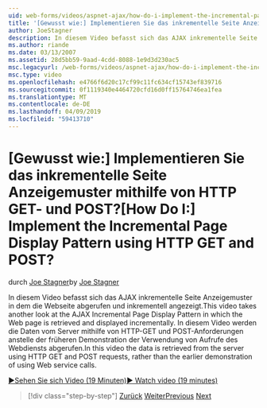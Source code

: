 ```yaml
---
uid: web-forms/videos/aspnet-ajax/how-do-i-implement-the-incremental-page-display-pattern-using-http-get-and-post
title: '[Gewusst wie:] Implementieren Sie das inkrementelle Seite Anzeigemuster mithilfe von HTTP GET- und POST? | Microsoft-Dokumentation'
author: JoeStagner
description: In diesem Video befasst sich das AJAX inkrementelle Seite Anzeigemuster in dem die Webseite abgerufen und inkrementell angezeigt. In diesem Video die...
ms.author: riande
ms.date: 03/13/2007
ms.assetid: 28d5bb59-9aad-4cdd-8088-1e9d3d230ac5
msc.legacyurl: /web-forms/videos/aspnet-ajax/how-do-i-implement-the-incremental-page-display-pattern-using-http-get-and-post
msc.type: video
ms.openlocfilehash: e4766f6d20c17cf99c11fc634cf15743ef839716
ms.sourcegitcommit: 0f1119340e4464720cfd16d0ff15764746ea1fea
ms.translationtype: MT
ms.contentlocale: de-DE
ms.lasthandoff: 04/09/2019
ms.locfileid: "59413710"
---
```

# <a name="how-do-i-implement-the-incremental-page-display-pattern-using-http-get-and-post"></a><span data-ttu-id="a5f45-105">[Gewusst wie:] Implementieren Sie das inkrementelle Seite Anzeigemuster mithilfe von HTTP GET- und POST?</span><span class="sxs-lookup"><span data-stu-id="a5f45-105">[How Do I:] Implement the Incremental Page Display Pattern using HTTP GET and POST?</span></span>

<span data-ttu-id="a5f45-106">durch [Joe Stagner](https://github.com/JoeStagner)</span><span class="sxs-lookup"><span data-stu-id="a5f45-106">by [Joe Stagner](https://github.com/JoeStagner)</span></span>

<span data-ttu-id="a5f45-107">In diesem Video befasst sich das AJAX inkrementelle Seite Anzeigemuster in dem die Webseite abgerufen und inkrementell angezeigt.</span><span class="sxs-lookup"><span data-stu-id="a5f45-107">This video takes another look at the AJAX Incremental Page Display Pattern in which the Web page is retrieved and displayed incrementally.</span></span> <span data-ttu-id="a5f45-108">In diesem Video werden die Daten vom Server mithilfe von HTTP-GET und POST-Anforderungen anstelle der früheren Demonstration der Verwendung von Aufrufe des Webdiensts abgerufen.</span><span class="sxs-lookup"><span data-stu-id="a5f45-108">In this video the data is retrieved from the server using HTTP GET and POST requests, rather than the earlier demonstration of using Web service calls.</span></span>

[<span data-ttu-id="a5f45-109">&#9654;Sehen Sie sich Video (19 Minuten)</span><span class="sxs-lookup"><span data-stu-id="a5f45-109">&#9654; Watch video (19 minutes)</span></span>](https://channel9.msdn.com/Blogs/ASP-NET-Site-Videos/how-do-i-implement-the-incremental-page-display-pattern-using-http-get-and-post)

> [!div class="step-by-step"]
> <span data-ttu-id="a5f45-110">[Zurück](how-do-i-implement-the-ajax-incremental-page-display-pattern.md)
> [Weiter](how-do-i-use-the-aspnet-ajax-updateprogress-control.md)</span><span class="sxs-lookup"><span data-stu-id="a5f45-110">[Previous](how-do-i-implement-the-ajax-incremental-page-display-pattern.md)
[Next](how-do-i-use-the-aspnet-ajax-updateprogress-control.md)</span></span>
